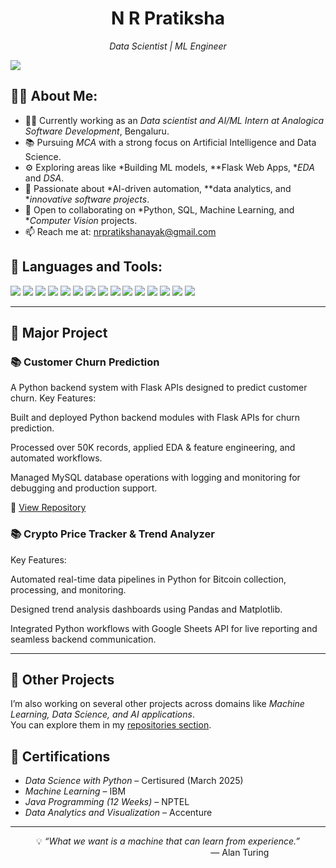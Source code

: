 <h1 align="center">N R Pratiksha</h1>

<p align="center">
  <em>Data Scientist | ML Engineer</em>
</p>

<!-- Badges / Quick Links -->
<p align="left">
  <a href="https://www.linkedin.com/in/n-r-pratiksha22" target="_blank">
    <img src="https://img.shields.io/badge/LinkedIn-N R Pratiksha-blue?style=for-the-badge&logo=linkedin" />
  </a>
  
</p>

## 🙋‍♂ About Me:

- 🧑‍💻 Currently working as an *Data scientist and AI/ML Intern at Analogica Software Development*, Bengaluru.
- 📚 Pursuing *MCA* with a strong focus on Artificial Intelligence and Data Science.
- ⚙ Exploring areas like *Building ML models, **Flask Web Apps, **EDA* and *DSA*.
- 🧠 Passionate about *AI-driven automation, **data analytics, and **innovative software projects*.
- 🤝 Open to collaborating on *Python, SQL, Machine Learning, and **Computer Vision* projects.
- 📫 Reach me at: [nrpratikshanayak@gmail.com](mailto:nrpratikshanayak@gmail.com)

## 🚀 Languages and Tools:

<p align="left">
  <!-- Programming Languages -->
  <img src="https://skillicons.dev/icons?i=python,java,javascript" />
  
  
  <!-- Web Development -->
  <img src="https://skillicons.dev/icons?i=html,css,flask,django,fastapi" />

  <!-- Databases -->
  <img src="https://skillicons.dev/icons?i=mysql,sqlite" />

  <!-- Cloud & Deployment -->
  <img src="https://skillicons.dev/icons?i=aws,azure,gcp,docker" />

  <!-- Tools -->
  <img src="https://skillicons.dev/icons?i=git,github,vscode,postman" />

  <!-- ML & Data Science -->
  <img src="https://img.shields.io/badge/Pandas-150458.svg?&style=for-the-badge&logo=pandas&logoColor=white" />
  <img src="https://img.shields.io/badge/NumPy-013243.svg?&style=for-the-badge&logo=numpy&logoColor=white" />
  <img src="https://img.shields.io/badge/Matplotlib-003366.svg?&style=for-the-badge&logo=plotly&logoColor=white" />
  <img src="https://img.shields.io/badge/Seaborn-2E4C6D.svg?&style=for-the-badge&logoColor=white" />
  <img src="https://img.shields.io/badge/scikit--learn-F7931E.svg?&style=for-the-badge&logo=scikit-learn&logoColor=white" />
  <img src="https://img.shields.io/badge/TensorFlow-FF6F00.svg?&style=for-the-badge&logo=tensorflow&logoColor=white" />
  <img src="https://img.shields.io/badge/PyTorch-EE4C2C.svg?&style=for-the-badge&logo=pytorch&logoColor=white" />
  <img src="https://img.shields.io/badge/OpenCV-5C3EE8.svg?&style=for-the-badge&logo=opencv&logoColor=white" />
  <img src="https://img.shields.io/badge/Jupyter-F37626.svg?&style=for-the-badge&logo=jupyter&logoColor=white" />
  <img src="https://img.shields.io/badge/Keras-D00000.svg?&style=for-the-badge&logo=keras&logoColor=white" />

  </p>
  
  ---

## 🚀 Major Project  

### 📚 Customer Churn Prediction 
  
A Python backend system with Flask APIs designed to predict customer churn.
Key Features:

Built and deployed Python backend modules with Flask APIs for churn prediction.

Processed over 50K records, applied EDA & feature engineering, and automated workflows.

Managed MySQL database operations with logging and monitoring for debugging and production support.



🔗 [View Repository](https://github.com/karthik-k11/AI-Driven-Library-Visitor-Log)  


### 📚 Crypto Price Tracker & Trend Analyzer
Key Features:

Automated real-time data pipelines in Python for Bitcoin collection, processing, and monitoring.

Designed trend analysis dashboards using Pandas and Matplotlib.

Integrated Python workflows with Google Sheets API for live reporting and seamless backend communication.


---

## 📂 Other Projects  
I’m also working on several other projects across domains like *Machine Learning, Data Science, and AI applications*.  
You can explore them in my [repositories section](https://github.com/karthik-k11?tab=repositories).  

## 📜 Certifications  

- *Data Science with Python* – Certisured (March 2025)  
- *Machine Learning* – IBM  
- *Java Programming (12 Weeks)* – NPTEL  
- *Data Analytics and Visualization* – Accenture

 ---

<div align="center">
  💡 <i>“What we want is a machine that can learn from experience.”</i>
  <br>
  <span style="display: block; text-align: right; margin-right: 18%;">— Alan Turing</span>
</div>

